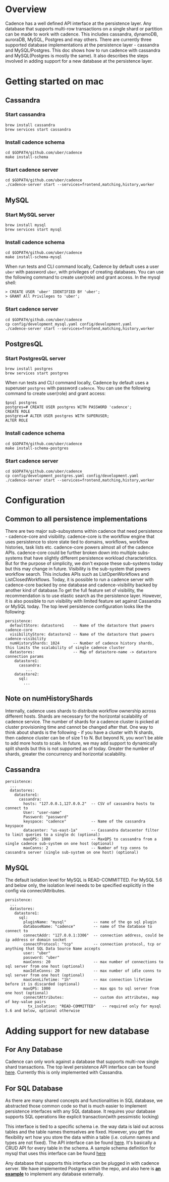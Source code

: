 # Overview
Cadence has a well defined API interface at the persistence layer. Any database that supports multi-row transactions on
a single shard or partition can be made to work with cadence. This includes cassandra, dynamoDB, auroraDB, MySQL,
Postgres and may others. There are currently three supported database implementations at the persistence layer - 
cassandra and MySQL/Postgres. This doc shows how to run cadence with cassandra and MySQL(Postgres is mostly the same). It also describes the steps involved
in adding support for a new database at the persistence layer.
 
# Getting started on mac
## Cassandra
### Start cassandra
```
brew install cassandra
brew services start cassandra
```
### Install cadence schema
```
cd $GOPATH/github.com/uber/cadence
make install-schema
```

### Start cadence server
```
cd $GOPATH/github.com/uber/cadence
./cadence-server start --services=frontend,matching,history,worker
```  
 
## MySQL
### Start MySQL server
```
brew install mysql
brew services start mysql
```
### Install cadence schema
```
cd $GOPATH/github.com/uber/cadence
make install-schema-mysql
```
When run tests and CLI command locally, Cadence by default uses a user `uber` with password `uber`, with privileges of creating databases. 
You can use the following command to create user(role) and grant access. 
In the mysql shell:
```
> CREATE USER 'uber' IDENTIFIED BY 'uber';
> GRANT All Privileges to 'uber';

```
### Start cadence server
```
cd $GOPATH/github.com/uber/cadence
cp config/development_mysql.yaml config/development.yaml
./cadence-server start --services=frontend,matching,history,worker
```

## PostgresQL
### Start PostgresQL server
```
brew install postgres
brew services start postgres
```
When run tests and CLI command locally, Cadence by default uses a superuser `postgres` with password `cadence`.
You can use the following command to create user(role) and grant access:
```
$psql postgres
postgres=# CREATE USER postgres WITH PASSWORD 'cadence';
CREATE ROLE
postgres=# ALTER USER postgres WITH SUPERUSER;
ALTER ROLE
``` 
### Install cadence schema
```
cd $GOPATH/github.com/uber/cadence
make install-schema-postgres
```

### Start cadence server
```
cd $GOPATH/github.com/uber/cadence
cp config/development_postgres.yaml config/development.yaml
./cadence-server start --services=frontend,matching,history,worker
```

# Configuration
## Common to all persistence implementations
There are two major sub-subsystems within cadence that need persistence - cadence-core and visibility. cadence-core is
the workflow engine that uses persistence to store state tied to domains, workflows, workflow histories, task lists 
etc. cadence-core powers almost all of the cadence APIs. cadence-core could be further broken down into multiple 
subs-systems that have slightly different persistence workload characteristics. But for the purpose of simplicity, we 
don't expose these sub-systems today but this may change in future. Visibility is the sub-system that powers workflow 
search. This includes APIs such as ListOpenWorkflows and ListClosedWorkflows. Today, it is possible to run a cadence 
server with cadence-core backed by one database and cadence-visibility backed by another kind of database.To get the full 
feature set of visibility, the recommendation is to use elastic search as the persistence layer. However, it is also possible 
to run visibility with limited feature set against Cassandra or MySQL today.  The top level persistence configuration looks 
like the following:
 

```
persistence:
  defaultStore: datastore1    -- Name of the datastore that powers cadence-core
  visibilityStore: datastore2 -- Name of the datastore that powers cadence-visibility
  numHistoryShards: 1024      -- Number of cadence history shards, this limits the scalability of single cadence cluster
  datastores:                 -- Map of datastore-name -> datastore connection params
    datastore1:
      cassandra:
         ...
    datastore2:
      sql:
        ...
```

## Note on numHistoryShards
Internally, cadence uses shards to distribute workflow ownership across different hosts. Shards are necessary for the 
horizontal scalability of cadence service. The number of shards for a cadence cluster is picked at cluster provisioning
time and cannot be changed after that. One way to think about shards is the following - if you have a cluster with N
shards, then cadence cluster can be of size 1 to N. But beyond N, you won't be able to add more hosts to scale. In future,
we may add support to dynamically split shards but this is not supported as of today. Greater the number of shards,
greater the concurrency and horizontal scalability.

## Cassandra
```
persistence:
  ...
  datastores:
    datastore1:
      cassandra:
        hosts: "127.0.0.1,127.0.0.2"  -- CSV of cassandra hosts to connect to 
        User: "user-name"
        Password: "password"
        keyspace: "cadence"           -- Name of the cassandra keyspace
        datacenter: "us-east-1a"      -- Cassandra datacenter filter to limit queries to a single dc (optional)
        maxQPS: 1000                  -- MaxQPS to cassandra from a single cadence sub-system on one host (optional)
        maxConns: 2                   -- Number of tcp conns to cassandra server (single sub-system on one host) (optional)
```

## MySQL
The default isolation level for MySQL is READ-COMMITTED. For MySQL 5.6 and below only, the isolation level needs to be 
specified explicitly in the config via connectAttributes.
 
```
persistence:
  ...
  datastores:
    datastore1:
      sql:
        pluginName: "mysql"            -- name of the go sql plugin
        databaseName: "cadence"        -- name of the database to connect to
        connectAddr: "127.0.0.1:3306"  -- connection address, could be ip address or domain socket
        connectProtocol: "tcp"         -- connection protocol, tcp or anything that SQL Data Source Name accepts
        user: "uber" 
        password: "uber"
        maxConns: 20                   -- max number of connections to sql server from one host (optional)
        maxIdleConns: 20               -- max number of idle conns to sql server from one host (optional)
        maxConnLifetime: "1h"          -- max connection lifetime before it is discarded (optional)
        maxQPS: 1000                   -- max qps to sql server from one host (optional)
        connectAttributes:             -- custom dsn attributes, map of key-value pairs
          tx_isolation: "READ-COMMITTED"   -- required only for mysql 5.6 and below, optional otherwise
```

# Adding support for new database

## For Any Database
Cadence can only work against a database that supports multi-row single shard transactions. The top level
persistence API interface can be found [here](https://github.com/uber/cadence/blob/master/common/persistence/dataInterfaces.go).
Currently this is only implemented with Cassandra. 

## For SQL Database
As there are many shared concepts and functionalities in SQL database, we abstracted those common code so that is much easier to implement persistence interfaces with any SQL database. It requires your database supports SQL operations like explicit transaction(with pessimistic locking)

This interface is tied to a specific schema i.e. the way data is laid out across tables and the table
names themselves are fixed. However, you get the flexibility wrt how you store the data within a table (i.e. column names and
types are not fixed). The API interface can be found [here](https://github.com/uber/cadence/blob/master/common/persistence/sql/plugins/interfaces.go).
It's basically a CRUD API for every table in the schema. A sample schema definition for mysql that uses this interface
can be found [here](https://github.com/uber/cadence/blob/master/schema/mysql/v57/cadence/schema.sql)

Any database that supports this interface can be plugged in with cadence server. 
We have implemented Postgres within the repo, and also here is [**an example**](https://github.com/longquanzheng/cadence-extensions/tree/master/cadence-sqlite) to implement any database externally. 
